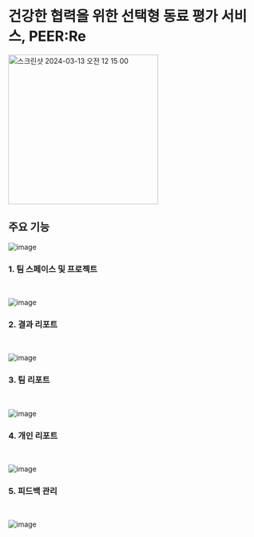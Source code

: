 # 건강한 협력을 위한 선택형 동료 평가 서비스, PEER:Re

<img width="300" alt="스크린샷 2024-03-13 오전 12 15 00" src="https://github.com/PEER-Re/PEERRE-SERVER/assets/102026726/237a0414-e6b3-4207-8a92-a5560f50e0f1">


## 주요 기능
![image](https://github.com/PEER-Re/PEERRE-SERVER/assets/102026726/938565e1-4552-4df7-bbf9-2ff71bf35f9c)

<h3> 1. 팀 스페이스 및 프로젝트 </h3> <br>

![image](https://github.com/PEER-Re/PEERRE-SERVER/assets/102026726/0cde3cec-47a3-4066-84c4-5f9f638c9a7d)

<h3>2. 결과 리포트 </h3> <br>

![image](https://github.com/PEER-Re/PEERRE-SERVER/assets/102026726/6b5b66b8-81c0-4e23-b518-6281701548a4)

<h3>3. 팀 리포트 </h3> <br>

![image](https://github.com/PEER-Re/PEERRE-SERVER/assets/102026726/391d092c-9769-41eb-8e50-71c499450f14)

<h3>4. 개인 리포트 </h3> <br>

![image](https://github.com/PEER-Re/PEERRE-SERVER/assets/102026726/42494e43-f525-48d9-8398-17a3541d93e0)

<h3>5. 피드백 관리 </h3> <br>

![image](https://github.com/PEER-Re/PEERRE-SERVER/assets/102026726/1c522d7c-09f7-4a11-9355-6d34fcfb46a3)
